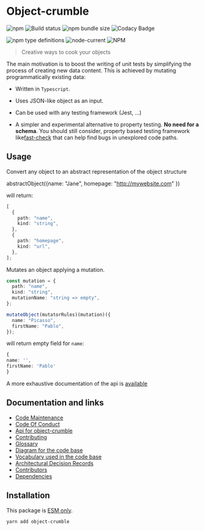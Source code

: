 # Object-crumble

![npm](https://img.shields.io/npm/v/object-crumble) ![Build
status](https://github.com/flarebyte/object-crumble/actions/workflows/main.yml/badge.svg)
![npm bundle size](https://img.shields.io/bundlephobia/min/object-crumble)
![Codacy
Badge](https://app.codacy.com/project/badge/Grade/60b7f9751c214b0fa16ef3a6acf6c2c8)

![npm type definitions](https://img.shields.io/npm/types/object-crumble)
![node-current](https://img.shields.io/node/v/object-crumble)
![NPM](https://img.shields.io/npm/l/object-crumble)

> Creative ways to cook your objects

The main motivation is to boost the writing of unit tests by simplifying the
process of creating new data content. This is achieved by mutating
programmatically existing data:

-   Written in `Typescript`.

-   Uses JSON-like object as an input.

-   Can be used with any testing framework (Jest, ...)

-   A simpler and experimental alternative to property testing. **No need
    for a schema**. You should still consider, property based testing
    framework
    like[fast-check](https://dubzzz.github.io/fast-check.github.com/) that
    can help find bugs in unexplored code paths.

## Usage

Convert any object to an abstract representation of the object structure

abstractObject({name: "Jane", homepage: "<http://mywebsite.com>" })

will return:

```typescript
[
  {
    path: "name",
    kind: "string",
  },
  {
    path: "homepage",
    kind: "url",
  },
];
```

Mutates an object applying a mutation.

```typescript
const mutation = {
  path: "name",
  kind: "string",
  mutationName: "string => empty",
};

mutateObject(mutatorRules)(mutation)({
  name: "Picasso",
  firstName: "Pablo",
});
```

will return empty field for `name`:

```typescript
{
name: '',
firstName: 'Pablo'
}
```

A more exhaustive documentation of the api is [available](API.md)

## Documentation and links

-   [Code Maintenance](MAINTENANCE.md)
-   [Code Of Conduct](CODE_OF_CONDUCT.md)
-   [Api for object-crumble](API.md)
-   [Contributing](CONTRIBUTING.md)
-   [Glossary](GLOSSARY.md)
-   [Diagram for the code base](INTERNAL.md)
-   [Vocabulary used in the code base](CODE_VOCABULARY.md)
-   [Architectural Decision Records](DECISIONS.md)
-   [Contributors](https://github.com/flarebyte/object-crumble/graphs/contributors)
-   [Dependencies](https://github.com/flarebyte/object-crumble/network/dependencies)

## Installation

This package is [ESM
only](https://blog.sindresorhus.com/get-ready-for-esm-aa53530b3f77).

```bash
yarn add object-crumble
```
